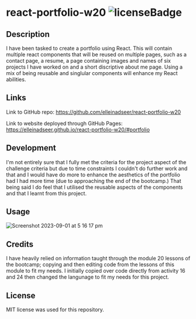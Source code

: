 # react-portfolio-w20 ![licenseBadge](https://img.shields.io/badge/license-MIT-blue.svg)

## Description

I have been tasked to create a portfolio using React. This will contain multiple react components that will be reused on multiple pages, such as a contact page, a resume, a page containing images and names of six projects I have worked on and a short discriptive about me page. Using a mix of being reusable and singlular components will enhance my React abilities. 

## Links

Link to GitHub repo: 
https://github.com/elleinadseer/react-portfolio-w20

Link to website deployed through GitHub Pages: https://elleinadseer.github.io/react-portfolio-w20/#portfolio


## Development

I'm not entirely sure that I fully met the criteria for the project aspect of the challenge criteria but due to time constraints I couldn't do further work and that and I would have do more to enhance the aesthetics of the portfolio had I had more time (due to approaching the end of the bootcamp.) That being said I do feel that I utilised the reusable aspects of the components and that I learnt from this project. 

## Usage
![Screenshot 2023-09-01 at 5 16 17 pm](https://github.com/elleinadseer/react-portfolio-w20/assets/126515415/e76a03a5-c5ca-47d3-b118-42c7b5ad3a85)

## Credits

I have heavily relied on information taught through the module 20 lessons of the bootcamp; copying and then editing code from the lessons of this module to fit my needs. I initially copied over code directly from activity 16 and 24 then changed the langunage to fit my needs for this project.

## License

MIT license was used for this repository. 
